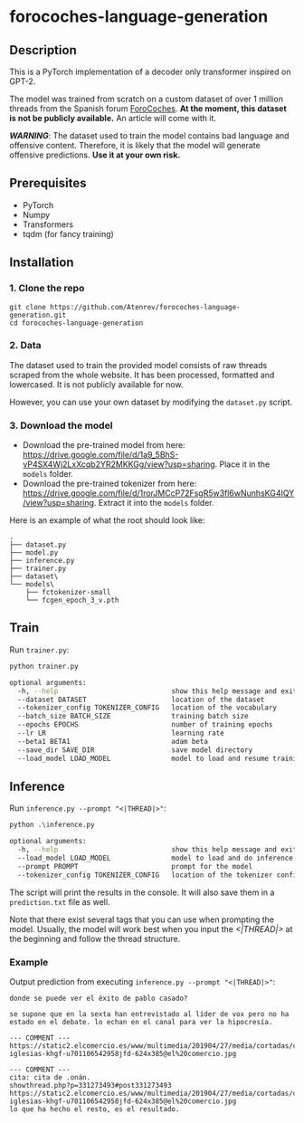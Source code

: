 # forocoches-language-generation
## Description
This is a PyTorch implementation of a decoder only transformer inspired on GPT-2. 

The model was trained from scratch on a custom dataset of over 1 million threads from the Spanish forum [ForoCoches](https://www.forocoches.com/). **At the moment, this dataset is not be publicly available.** An article will come with it.

***WARNING***: The dataset used to train the model contains bad language and offensive content. Therefore, it is likely that the model will generate offensive predictions. **Use it at your own risk.**


## Prerequisites
* PyTorch
* Numpy
* Transformers
* tqdm (for fancy training)


## Installation
### 1. Clone the repo

```
git clone https://github.com/Atenrev/forocoches-language-generation.git
cd forocoches-language-generation
```

### 2. Data
The dataset used to train the provided model consists of raw threads scraped from the whole website. It has been processed, formatted and lowercased. It is not publicly available for now.

However, you can use your own dataset by modifying the ```dataset.py``` script.

### 3. Download the model
* Download the pre-trained model from here: https://drive.google.com/file/d/1a9_5BhS-vP4SX4Wj2LxXcqb2YR2MKKGg/view?usp=sharing. Place it in the ```models``` folder.
* Download the pre-trained tokenizer from here: https://drive.google.com/file/d/1rorJMCcP72FsgR5w3fl6wNunhsKG4IQY/view?usp=sharing. Extract it into the ```models``` folder.

Here is an example of what the root should look like:
```
.
├── dataset.py
├── model.py
├── inference.py
├── trainer.py
├── dataset\
└── models\
    ├── fctokenizer-small
    └── fcgen_epoch_3_v.pth
```

## Train
Run ```trainer.py```:

``` sh
python trainer.py 

optional arguments:
  -h, --help                            show this help message and exit
  --dataset DATASET                     location of the dataset
  --tokenizer_config TOKENIZER_CONFIG   location of the vocabulary
  --batch_size BATCH_SIZE               training batch size
  --epochs EPOCHS                       number of training epochs
  --lr LR                               learning rate
  --beta1 BETA1                         adam beta
  --save_dir SAVE_DIR                   save model directory
  --load_model LOAD_MODEL               model to load and resume trainin
```

## Inference
Run ```inference.py --prompt "<|THREAD|>"```:

``` sh
python .\inference.py

optional arguments:
  -h, --help                            show this help message and exit
  --load_model LOAD_MODEL               model to load and do inference
  --prompt PROMPT                       prompt for the model
  --tokenizer_config TOKENIZER_CONFIG   location of the tokenizer config file
```

The script will print the results in the console. It will also save them in a ```prediction.txt``` file as well.

Note that there exist several tags that you can use when prompting the model. Usually, the model will work best when you input the *<|THREAD|>* at the beginning and follow the thread structure.

### Example
Output prediction from executing ```inference.py --prompt "<|THREAD|>"```:

```
donde se puede ver el éxito de pablo casado?

se supone que en la sexta han entrevistado al líder de vox pero no ha estado en el debate. lo echan en el canal para ver la hipocresía.

--- COMMENT ---
https://static2.elcomercio.es/www/multimedia/201904/27/media/cortadas/casado-iglesias-khgf-u701106542958jfd-624x385@el%20comercio.jpg

--- COMMENT ---
cita: cita de .onán.
showthread.php?p=331273493#post331273493
https://static2.elcomercio.es/www/multimedia/201904/27/media/cortadas/casado-iglesias-khgf-u701106542958jfd-624x385@el%20comercio.jpg
lo que ha hecho el resto, es el resultado.
```
